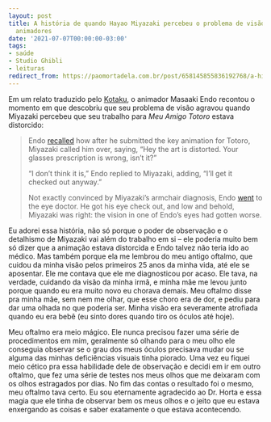 ```yaml
---
layout: post
title: A história de quando Hayao Miyazaki percebeu o problema de visão de um de seus
  animadores
date: '2021-07-07T00:00:00-03:00'
tags:
- saúde
- Studio Ghibli
- leituras
redirect_from: https://paomortadela.com.br/post/658145855836192768/a-hist%C3%B3ria-de-quando-hayao-miyazaki-percebeu-o
---
```

Em um relato traduzido pelo [Kotaku](https://kotaku.com/animator-recalls-hayao-miyazakis-power-of-observation-1847241863), o animador Masaaki Endo recontou o momento em que descobriu que seu problema de visão agravou quando Miyazaki percebeu que seu trabalho para _Meu Amigo Totoro_ estava distorcido:

> Endo [recalled](https://twitter.com/T35endou/status/1411465265980706816) how after he submitted the key animation for Totoro, Miyazaki called him over, saying, “Hey the art is distorted. Your glasses prescription is wrong, isn’t it?”
> 
> “I don’t think it is,” Endo replied to Miyazaki, adding, “I’ll get it checked out anyway.”
> 
> Not exactly convinced by Miyazaki’s armchair diagnosis, Endo [went](https://twitter.com/T35endou/status/1411466536649252868) to the eye doctor. He got his eye check out, and low and behold, Miyazaki was right: the vision in one of Endo’s eyes had gotten worse.

Eu adorei essa história, não só porque o poder de observação e o detalhismo de Miyazaki vai além do trabalho em si – ele poderia muito bem só dizer que a animação estava distorcida e Endo talvez não teria ido ao médico. Mas também porque ela me lembrou do meu antigo oftalmo, que cuidou da minha visão pelos primeiros 25 anos da minha vida, até ele se aposentar. Ele me contava que ele me diagnosticou por acaso. Ele tava, na verdade, cuidando da visão da minha irmã, e minha mãe me levou junto porque quando eu era muito novo eu chorava demais. Meu oftalmo disse pra minha mãe, sem nem me olhar, que esse choro era de dor, e pediu para dar uma olhada no que poderia ser. Minha visão era severamente atrofiada quando eu era bebê (eu sinto dores quando tiro os óculos até hoje).

Meu oftalmo era meio mágico. Ele nunca precisou fazer uma série de procedimentos em mim, geralmente só olhando para o meu olho ele conseguia observar se o grau dos meus óculos precisava mudar ou se alguma das minhas deficiências visuais tinha piorado. Uma vez eu fiquei meio cético pra essa habilidade dele de observação e decidi em ir em outro oftalmo, que fez uma série de testes nos meus olhos que me deixaram com os olhos estragados por dias. No fim das contas o resultado foi o mesmo, meu oftalmo tava certo. Eu sou eternamente agradecido ao Dr. Horta e essa magia que ele tinha de observar bem os meus olhos e o jeito que eu estava enxergando as coisas e saber exatamente o que estava acontecendo.

